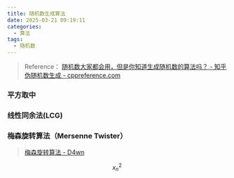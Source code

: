 ```yaml
---
title: 随机数生成算法
date: 2025-03-21 09:19:11
categories:
  - 算法
tags:
  - 随机数
---
```


> Reference：
> [随机数大家都会用，但是你知道生成随机数的算法吗？ - 知乎](https://zhuanlan.zhihu.com/p/273230064)
> [伪随机数生成 - cppreference.com](https://zh.cppreference.com/w/cpp/numeric/random#.E9.9A.8F.E6.9C.BA.E6.95.B0.E5.88.86.E5.B8.83)
> 


### 平方取中


### 线性同余法(LCG)




### 梅森旋转算法（Mersenne Twister）

> [梅森旋转算法 - D4wn](https://blog.acdawn.cn/2024/02/08/Academic/%E9%9A%8F%E6%9C%BA%E6%95%B0%E7%9B%B8%E5%85%B3/%E6%A2%85%E6%A3%AE%E6%97%8B%E8%BD%AC%E7%AE%97%E6%B3%95/)



$$
x_n^2
$$

